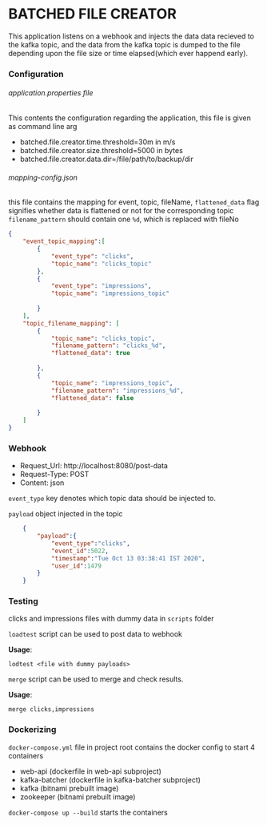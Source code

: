 # BATCHED FILE CREATOR
This application listens on a webhook and injects the data data recieved to the kafka topic, and the data from the kafka topic is dumped to the file depending upon the file size or time elapsed(which ever happend early).
### Configuration
###### application.properties file
This contents the configuration regarding the application, this file is given as command line arg
- batched.file.creator.time.threshold=30m  in m/s
- batched.file.creator.size.threshold=5000 in bytes
- batched.file.creator.data.dir=/file/path/to/backup/dir
###### mapping-config.json
this file contains the mapping for event, topic, fileName,
`flattened_data` flag signifies whether data is flattened or not for the corresponding topic
`filename_pattern` should contain one `%d`, which is replaced with fileNo
``` json
{
	"event_topic_mapping":[
		{
			"event_type": "clicks",
			"topic_name": "clicks_topic"
		},
		{
			"event_type": "impressions",
			"topic_name": "impressions_topic"
			
		}
	],
	"topic_filename_mapping": [
		{
			"topic_name": "clicks_topic",
			"filename_pattern": "clicks_%d", 
			"flattened_data": true
			
		},
		{
			"topic_name": "impressions_topic",
			"filename_pattern": "impressions_%d",
			"flattened_data": false
			
		}
	]
}
```
### Webhook
- Request_Url: http://localhost:8080/post-data
- Request-Type: POST 
- Content: json

`event_type` key denotes which topic data should be injected to.

`payload` object injected in the topic
``` json
    {
        "payload":{
            "event_type":"clicks",
            "event_id":5022,
            "timestamp":"Tue Oct 13 03:38:41 IST 2020",
            "user_id":1479
        }
    }
```
### Testing
clicks and impressions files with dummy data in `scripts` folder

`loadtest` script can be used to post data to webhook

__Usage__:
``` 
lodtest <file with dummy payloads>
```
`merge` script can be used to merge and check results.

__Usage__:
```
merge clicks,impressions
``` 
### Dockerizing
`docker-compose.yml` file in project root contains the docker config to start 4 containers
- web-api (dockerfile in web-api subproject)
- kafka-batcher (dockerfile in kafka-batcher subproject)
- kafka (bitnami prebuilt image)
- zookeeper (bitnami prebuilt image)

`docker-compose up --build` starts the containers

